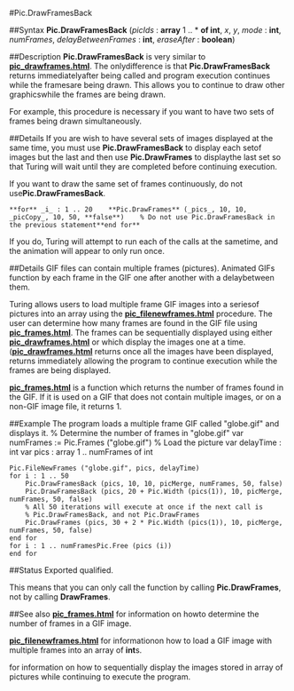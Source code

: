 
#Pic.DrawFramesBack

##Syntax
**Pic.DrawFramesBack** (_picIds_ : **array** 1 .. * **of int**, _x_, _y_, _mode_ : **int**,
_numFrames_, _delayBetweenFrames_ : **int**, _eraseAfter_ : **boolean**)



##Description
**Pic.DrawFramesBack** is very similar to **[pic_drawframes.html](Pic.DrawFrames)**.  The onlydifference is that **Pic.DrawFramesBack** returns immediatelyafter being called and program execution continues while the framesare being drawn.  This allows you to continue to draw other graphicswhile the frames are being drawn.

For example, this procedure is necessary if you want to have two sets of frames being drawn simultaneously.


##Details
If you are wish to have several sets of images displayed at the same time, you must use **Pic.DrawFramesBack** to display each setof images but the last and then use **Pic.DrawFrames** to displaythe last set so that Turing will wait until they are completed before continuing execution.

If you want to draw the same set of frames continuously, do not use**Pic.DrawFramesBack**.

`**for** _i_ : 1 .. 20    **Pic.DrawFrames** (_pics_, 10, 10, _picCopy_, 10, 50, **false**)    % Do not use Pic.DrawFramesBack in the previous statement**end for**`

If you do, Turing will attempt to run each of the calls at the sametime, and the animation will appear to only run once.


##Details
GIF files can contain multiple frames (pictures).  Animated GIFs function by each frame in the GIF one after another with a delaybetween them.

Turing allows users to load multiple frame GIF images into a seriesof pictures into an array using the **[pic_filenewframes.html](Pic.FileNewFrames)** procedure.  The user can determine how many frames are found in the GIF file using **[pic_frames.html](Pic.Frames)**.  The frames can be sequentially displayed using either **[pic_drawframes.html](Pic.DrawFrames)** or **[](Pic.DrawFramesBack)** which display the images one at a time.(**[pic_drawframes.html](Pic.DrawFrames)** returns once all the images have been displayed, **[](Pic.DrawFramesBack)** returns immediately allowing the program to continue execution while the frames are being displayed.

**[pic_frames.html](Pic.Frames)** is a function which returns the number of frames found in the GIF.  If it is used on a GIF that does not contain multiple images, or on a non-GIF image file, it returns 1.


##Example
The program loads a multiple frame GIF called "globe.gif" and displays it.
        % Determine the number of frames in "globe.gif"
        var numFrames := Pic.Frames ("globe.gif")
        % Load the picture
        var delayTime : int
        var pics : array 1 .. numFrames of int

	Pic.FileNewFrames ("globe.gif", pics, delayTime)
	for i : 1 .. 50
	    Pic.DrawFramesBack (pics, 10, 10, picMerge, numFrames, 50, false)
	    Pic.DrawFramesBack (pics, 20 + Pic.Width (pics(1)), 10, picMerge, numFrames, 50, false)
	    % All 50 iterations will execute at once if the next call is 
	    % Pic.DrawFramesBack, and not Pic.DrawFrames
	    Pic.DrawFrames (pics, 30 + 2 * Pic.Width (pics(1)), 10, picMerge, numFrames, 50, false)
	end for
	for i : 1 .. numFramesPic.Free (pics (i))
	end for
    
##Status
Exported qualified.

This means that you can only call the function by calling **Pic.DrawFrames**, not by calling **DrawFrames**.


##See also
**[pic_frames.html](Pic.Frames)** for information on howto determine the number of frames in a GIF image.

**[pic_filenewframes.html](Pic.FileNewFrames)** for informationon how to load a GIF image with multiple frames into an array of **int**s.

**[](Pic.DrawFramesBack)** for information on how to sequentially display the images stored in array of pictures while continuing to execute the program.

